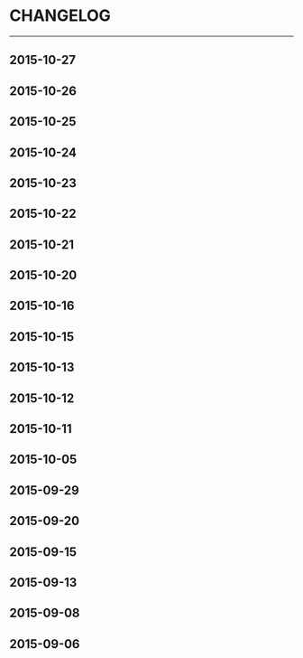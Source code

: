 # CHANGELOG
---

## 2015-10-27

## 2015-10-26
  
  
  
  
  
  

## 2015-10-25
  
  
  
  
  

## 2015-10-24
  
  
  
  

## 2015-10-23
  
  
  
  
  

## 2015-10-22
  
  

## 2015-10-21
  
  
  
  
  
  
  
  
  

## 2015-10-20
  
  

## 2015-10-16
  

## 2015-10-15
  
  
  
  

## 2015-10-13
  
  
  

## 2015-10-12
  

## 2015-10-11
  

## 2015-10-05
  
  
  
  

## 2015-09-29
  

## 2015-09-20
  
  
  
  

## 2015-09-15

## 2015-09-13
  
  

## 2015-09-08
  

## 2015-09-06
  
